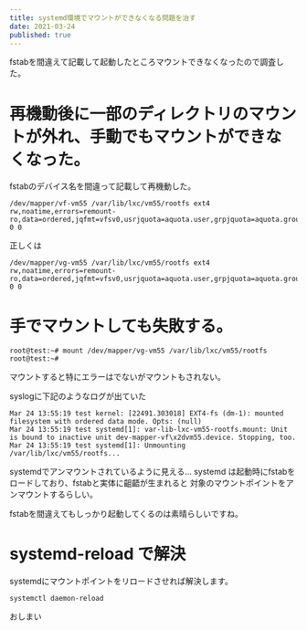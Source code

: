 ```yaml
---
title: systemd環境でマウントができなくなる問題を治す
date: 2021-03-24
published: true
---
```


fstabを間違えて記載して起動したところマウントできなくなったので調査した。  

# 再機動後に一部のディレクトリのマウントが外れ、手動でもマウントができなくなった。

fstabのデバイス名を間違って記載して再機動した。

```shell
/dev/mapper/vf-vm55 /var/lib/lxc/vm55/rootfs ext4 rw,noatime,errors=remount-ro,data=ordered,jqfmt=vfsv0,usrjquota=aquota.user,grpjquota=aquota.group 0 0
```
正しくは

```shell
/dev/mapper/vg-vm55 /var/lib/lxc/vm55/rootfs ext4 rw,noatime,errors=remount-ro,data=ordered,jqfmt=vfsv0,usrjquota=aquota.user,grpjquota=aquota.group 0 0
```

# 手でマウントしても失敗する。

```shell
root@test:~# mount /dev/mapper/vg-vm55 /var/lib/lxc/vm55/rootfs
root@test:~#
```
マウントすると特にエラーはでないがマウントもされない。

syslogに下記のようなログが出ていた

```shell
Mar 24 13:55:19 test kernel: [22491.303018] EXT4-fs (dm-1): mounted filesystem with ordered data mode. Opts: (null)
Mar 24 13:55:19 test systemd[1]: var-lib-lxc-vm55-rootfs.mount: Unit is bound to inactive unit dev-mapper-vf\x2dvm55.device. Stopping, too.
Mar 24 13:55:19 test systemd[1]: Unmounting /var/lib/lxc/vm55/rootfs...
```
systemdでアンマウントされているように見える…
systemd は起動時にfstabをロードしており、fstabと実体に齟齬が生まれると
対象のマウントポイントをアンマウントするらしい。

fstabを間違えてもしっかり起動してくるのは素晴らしいですね。

# systemd-reload で解決

systemdにマウントポイントをリロードさせれば解決します。

```shell
systemctl daemon-reload
```

おしまい